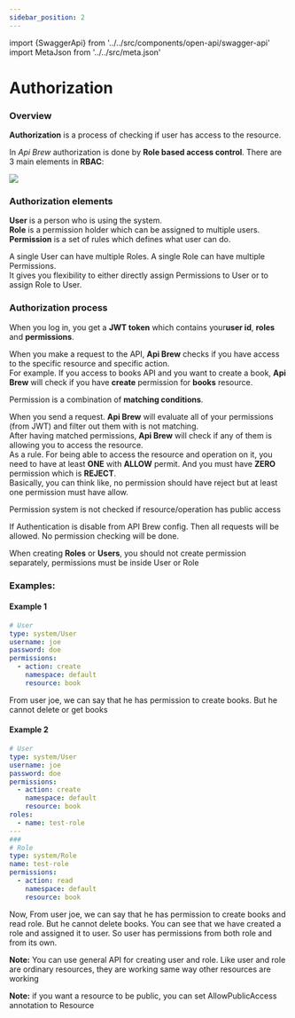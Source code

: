 ```yaml
---
sidebar_position: 2
---
```

import {SwaggerApi} from '../../src/components/open-api/swagger-api'
import MetaJson from '../../src/meta.json'

# Authorization

### Overview

**Authorization** is a process of checking if user has access to the resource.

In _Api Brew_ authorization is done by **Role based access control**. There are 3 main elements in **RBAC**:

![](/files/docs/fundamentals/authorization/rbac.png)

### Authorization elements

**User** is a person who is using the system.  
**Role** is a permission holder which can be assigned to multiple users.  
**Permission** is a set of rules which defines what user can do.

A single User can have multiple Roles. A single Role can have multiple Permissions.  
It gives you flexibility to either directly assign Permissions to User or to assign Role to User.

### Authorization process

When you log in, you get a **JWT token** which contains your**user id**, **roles** and **permissions**.

When you make a request to the API, **Api Brew** checks if you have access to the specific resource and specific action.  
For example. If you access to books API and you want to create a book, **Api Brew** will check if you have **create** permission for **books** resource.

Permission is a combination of **matching conditions**.

When you send a request. **Api Brew** will evaluate all of your permissions (from JWT) and filter out them with is not matching.  
After having matched permissions, **Api Brew** will check if any of them is allowing you to access the resource.  
As a rule. For being able to access the resource and operation on it, you need to have at least **ONE** with **ALLOW** permit. And you must have **ZERO** permission which is **REJECT**.  
Basically, you can think like, no permission should have reject but at least one permission must have allow.

Permission system is not checked if resource/operation has public access

If Authentication is disable from API Brew config. Then all requests will be allowed. No permission checking will be done.

When creating **Roles** or **Users**, you should not create permission separately, permissions must be inside User or Role

### Examples:

#### Example 1

```yaml
# User
type: system/User
username: joe
password: doe
permissions:
  - action: create
    namespace: default
    resource: book
```

From user joe, we can say that he has permission to create books. But he cannot delete or get books

#### Example 2

```yaml
# User
type: system/User
username: joe
password: doe
permissions:
  - action: create
    namespace: default
    resource: book
roles:
  - name: test-role
---
###
# Role
type: system/Role
name: test-role
permissions:
  - action: read
    namespace: default
    resource: book
```

Now, From user joe, we can say that he has permission to create books and read role. But he cannot delete books. You can see that we have created a role and assigned it to user. So user has permissions from both role and from its own.

**Note:** You can use general API for creating user and role. Like user and role are ordinary resources, they are working same way other resources are working

**Note:** if you want a resource to be public, you can set AllowPublicAccess annotation to Resource